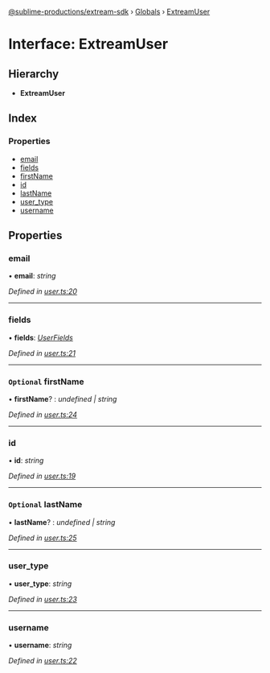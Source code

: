 [@sublime-productions/extream-sdk](../README.md) › [Globals](../globals.md) › [ExtreamUser](extreamuser.md)

# Interface: ExtreamUser

## Hierarchy

* **ExtreamUser**

## Index

### Properties

* [email](extreamuser.md#email)
* [fields](extreamuser.md#fields)
* [firstName](extreamuser.md#optional-firstname)
* [id](extreamuser.md#id)
* [lastName](extreamuser.md#optional-lastname)
* [user_type](extreamuser.md#user_type)
* [username](extreamuser.md#username)

## Properties

###  email

• **email**: *string*

*Defined in [user.ts:20](https://github.com/Extream-SaaS/ex-sdk/blob/194f895/src/user.ts#L20)*

___

###  fields

• **fields**: *[UserFields](userfields.md)*

*Defined in [user.ts:21](https://github.com/Extream-SaaS/ex-sdk/blob/194f895/src/user.ts#L21)*

___

### `Optional` firstName

• **firstName**? : *undefined | string*

*Defined in [user.ts:24](https://github.com/Extream-SaaS/ex-sdk/blob/194f895/src/user.ts#L24)*

___

###  id

• **id**: *string*

*Defined in [user.ts:19](https://github.com/Extream-SaaS/ex-sdk/blob/194f895/src/user.ts#L19)*

___

### `Optional` lastName

• **lastName**? : *undefined | string*

*Defined in [user.ts:25](https://github.com/Extream-SaaS/ex-sdk/blob/194f895/src/user.ts#L25)*

___

###  user_type

• **user_type**: *string*

*Defined in [user.ts:23](https://github.com/Extream-SaaS/ex-sdk/blob/194f895/src/user.ts#L23)*

___

###  username

• **username**: *string*

*Defined in [user.ts:22](https://github.com/Extream-SaaS/ex-sdk/blob/194f895/src/user.ts#L22)*
